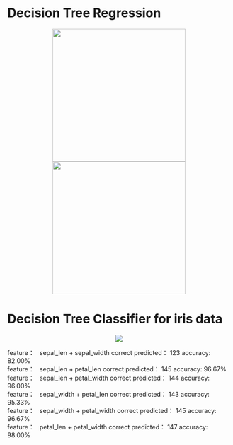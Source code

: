 # Decision Tree Regression

<p align="center">
<img width="300" src="https://cloud.githubusercontent.com/assets/15187579/19223315/d7136c48-8e21-11e6-9b0a-5787dc205fa7.png" />
<img width="300" src="https://cloud.githubusercontent.com/assets/15187579/19223314/d420b0b8-8e21-11e6-80b7-fddb146dd03d.png"/ >
</p>

# Decision Tree Classifier for iris data

<p align="center">
<img src="https://cloud.githubusercontent.com/assets/15187579/19224262/3d5453f4-8e37-11e6-8310-81d186d532d8.png" />
</p>


<p>
feature：   sepal_len  +  sepal_width 	 correct predicted： 123 	 accuracy: 82.00%<br/>
feature：   sepal_len  +  petal_len 	 correct predicted： 145 	 accuracy: 96.67%<br/>
feature：   sepal_len  +  petal_width 	 correct predicted： 144 	 accuracy: 96.00%<br/>
feature：   sepal_width  +  petal_len 	 correct predicted： 143 	 accuracy: 95.33%<br/>
feature：   sepal_width  +  petal_width 	 correct predicted： 145 	 accuracy: 96.67% <br/>
feature：   petal_len  +  petal_width 	 correct predicted： 147 	 accuracy: 98.00% <br/>
<p>
